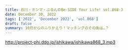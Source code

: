 ```yaml
---
title: 石川・ホンマ・ぶるんのBe-SIDE Your Life! vol.868-3
date: December 30, 2022
tags: ['2022', 'December 2022', 'vol.868']
draft: false
summary: 10月からのふりかえり！マッチングのその後は…？
---
```


http://project-phi.ddo.jp/ishikawa/ishikawa868_3.mp3